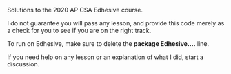Solutions to the 2020 AP CSA Edhesive course.

I do not guarantee you will pass any lesson, and provide this code merely as a check for you to see if you are on the right track.

To run on Edhesive, make sure to delete the **package Edhesive....** line.

If you need help on any lesson or an explanation of what I did, start a discussion.
